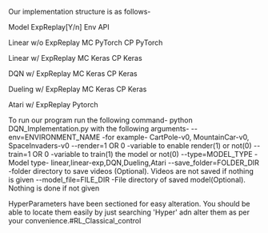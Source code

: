 Our implementation structure is as follows-

Model	ExpReplay[Y/n]	Env		API

Linear	w/o ExpReplay	MC		PyTorch
					 	CP 		PyTorch

Linear 	w/ ExpReplay	MC		Keras
						CP 		Keras

DQN 	w/ ExpReplay	MC		Keras
						CP 		Keras

Dueling w/ ExpReplay	MC		Keras
						CP 		Keras

Atari	w/ ExpReplay 			Pytorch


To run our program run the following command-
python DQN_Implementation.py 		with the following arguments-
								--env=ENVIRONMENT_NAME		-for example- CartPole-v0, MountainCar-v0, SpaceInvaders-v0
								--render=1 OR 0 			-variable to enable render(1) or not(0)
								--train=1 OR 0				-variable to train(1) the model or not(0)
								--type=MODEL_TYPE			-Model type- linear,linear-exp,DQN,Dueling,Atari
								--save_folder=FOLDER_DIR	-folder directory to save videos (Optional). Videos are not saved if nothing is given
								--model_file=FILE_DIR		-File directory of saved model(Optional). Nothing is done if not given
 

HyperParameters have been sectioned for easy alteration. You should be able to locate them easily by just searching 'Hyper' adn alter them as per your convenience.#RL_Classical_control
